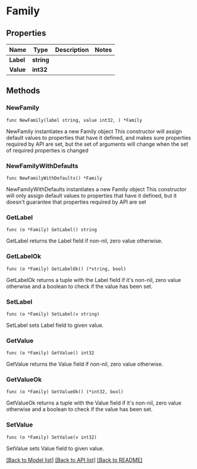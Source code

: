 # Family

## Properties

Name | Type | Description | Notes
------------ | ------------- | ------------- | -------------
**Label** | **string** |  | 
**Value** | **int32** |  | 

## Methods

### NewFamily

`func NewFamily(label string, value int32, ) *Family`

NewFamily instantiates a new Family object
This constructor will assign default values to properties that have it defined,
and makes sure properties required by API are set, but the set of arguments
will change when the set of required properties is changed

### NewFamilyWithDefaults

`func NewFamilyWithDefaults() *Family`

NewFamilyWithDefaults instantiates a new Family object
This constructor will only assign default values to properties that have it defined,
but it doesn't guarantee that properties required by API are set

### GetLabel

`func (o *Family) GetLabel() string`

GetLabel returns the Label field if non-nil, zero value otherwise.

### GetLabelOk

`func (o *Family) GetLabelOk() (*string, bool)`

GetLabelOk returns a tuple with the Label field if it's non-nil, zero value otherwise
and a boolean to check if the value has been set.

### SetLabel

`func (o *Family) SetLabel(v string)`

SetLabel sets Label field to given value.


### GetValue

`func (o *Family) GetValue() int32`

GetValue returns the Value field if non-nil, zero value otherwise.

### GetValueOk

`func (o *Family) GetValueOk() (*int32, bool)`

GetValueOk returns a tuple with the Value field if it's non-nil, zero value otherwise
and a boolean to check if the value has been set.

### SetValue

`func (o *Family) SetValue(v int32)`

SetValue sets Value field to given value.



[[Back to Model list]](../README.md#documentation-for-models) [[Back to API list]](../README.md#documentation-for-api-endpoints) [[Back to README]](../README.md)


